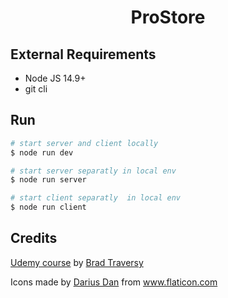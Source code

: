 <h1 align="center">ProStore</h1>

## External Requirements

- Node JS 14.9+
- git cli

## Run

``` sh
# start server and client locally
$ node run dev

# start server separatly in local env
$ node run server

# start client separatly  in local env
$ node run client
```

## Credits
[Udemy course](https://www.udemy.com/course/mern-ecommerce/) by [Brad Traversy](https://www.traversymedia.com/) 
<div>Icons made by <a href="https://www.flaticon.com/authors/darius-dan" title="Darius Dan">Darius Dan</a> from <a href="https://www.flaticon.com/" title="Flaticon">www.flaticon.com</a></div>